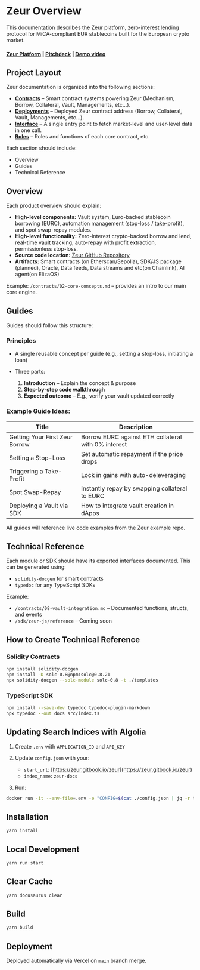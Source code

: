 # Zeur Overview

This documentation describes the Zeur platform, zero-interest lending protocol for MiCA-compliant EUR stablecoins built for the European crypto market.

#### [Zeur Platform](https://www.zeur.org/dashboard) | [Pitchdeck](https://www.figma.com/deck/CmaR3CCAjsUcXbZdqYWKfq) | [Demo video]()

## Project Layout

Zeur documentation is organized into the following sections:

- **[Contracts](https://github.com/zeur-org/zeur-core/blob/master/docs/Contracts)** – Smart contract systems powering Zeur (Mechanism, Borrow, Collateral, Vault, Managements, etc...).
- **[Deployments](https://github.com/zeur-org/zeur-core/tree/master/docs/Deployments)** – Deployed Zeur contract address (Borrow, Collateral, Vault, Managements, etc...).
- **[Interface](https://github.com/zeur-org/zeur-core/tree/master/docs/Interfaces)** – A single entry point to fetch market-level and user-level data in one call.
- **[Roles](https://github.com/zeur-org/zeur-core/tree/master/docs/Roles)** – Roles and functions of each core contract, etc.

Each section should include:

- Overview
- Guides
- Technical Reference

## Overview

Each product overview should explain:

- **High-level components:**
  Vault system, Euro-backed stablecoin borrowing (EURC), automation management (stop-loss / take-profit), and spot swap-repay modules.
- **High-level functionality:**
  Zero-interest crypto-backed borrow and lend, real-time vault tracking, auto-repay with profit extraction, permissionless stop-loss.
- **Source code location:**
  [Zeur GitHub Repository](https://github.com/zeur-org/zeur-core/tree/master/docs/Contracts)
- **Artifacts:**
  Smart contracts (on Etherscan/Sepolia), SDK/JS package (planned), Oracle, Data feeds, Data streams and etc(on Chainlink), AI agent(on ElizaOS)

Example: `/contracts/02-core-concepts.md` – provides an intro to our main core engine.

## Guides

Guides should follow this structure:

### Principles

- A single reusable concept per guide (e.g., setting a stop-loss, initiating a loan)
- Three parts:

  1. **Introduction** – Explain the concept & purpose
  2. **Step-by-step code walkthrough**
  3. **Expected outcome** – E.g., verify your vault updated correctly

### Example Guide Ideas:

| Title                          | Description                                         |
| ------------------------------ | --------------------------------------------------- |
| Getting Your First Zeur Borrow | Borrow EURC against ETH collateral with 0% interest |
| Setting a Stop-Loss            | Set automatic repayment if the price drops          |
| Triggering a Take-Profit       | Lock in gains with auto-deleveraging                |
| Spot Swap-Repay                | Instantly repay by swapping collateral to EURC      |
| Deploying a Vault via SDK      | How to integrate vault creation in dApps            |

All guides will reference live code examples from the Zeur example repo.

## Technical Reference

Each module or SDK should have its exported interfaces documented. This can be generated using:

- `solidity-docgen` for smart contracts
- `typedoc` for any TypeScript SDKs

Example:

- `/contracts/08-vault-integration.md` – Documented functions, structs, and events
- `/sdk/zeur-js/reference` – Coming soon

## How to Create Technical Reference

### Solidity Contracts

```bash
npm install solidity-docgen
npm install -D solc-0.8@npm:solc@0.8.21
npx solidity-docgen --solc-module solc-0.8 -t ./templates
```

### TypeScript SDK

```bash
npm install --save-dev typedoc typedoc-plugin-markdown
npx typedoc --out docs src/index.ts
```

## Updating Search Indices with Algolia

1. Create `.env` with `APPLICATION_ID` and `API_KEY`
2. Update `config.json` with your:

   - `start_url`: [https://zeur.gitbook.io/zeur](https://zeur.gitbook.io/zeur)
   - `index_name`: `zeur-docs`

3. Run:

```bash
docker run -it --env-file=.env -e "CONFIG=$(cat ./config.json | jq -r tostring)" algolia/docsearch-scraper
```

## Installation

```bash
yarn install
```

## Local Development

```bash
yarn run start
```

## Clear Cache

```bash
yarn docusaurus clear
```

## Build

```bash
yarn build
```

## Deployment

Deployed automatically via Vercel on `main` branch merge.
